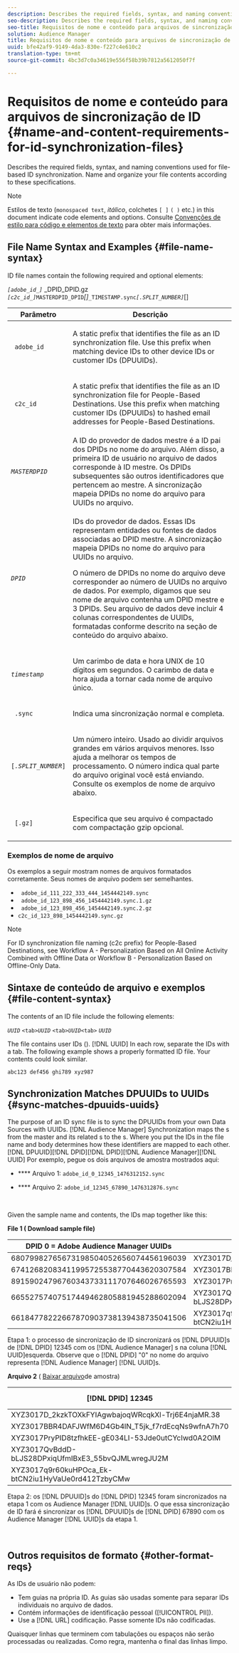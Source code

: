 ```yaml
---
description: Describes the required fields, syntax, and naming conventions used for file-based ID synchronization. Nomeie e organize o conteúdo do arquivo de acordo com essas especificações.
seo-description: Describes the required fields, syntax, and naming conventions used for file-based ID synchronization. Name and organize your file contents according to these specifications.
seo-title: Requisitos de nome e conteúdo para arquivos de sincronização de ID
solution: Audience Manager
title: Requisitos de nome e conteúdo para arquivos de sincronização de ID
uuid: bfe42af9-9149-4da3-830e-f227c4e610c2
translation-type: tm+mt
source-git-commit: 4bc3d7c0a34619e556f58b39b7812a5612050f7f

---
```



# Requisitos de nome e conteúdo para arquivos de sincronização de ID {#name-and-content-requirements-for-id-synchronization-files}

Describes the required fields, syntax, and naming conventions used for file-based ID synchronization. Name and organize your file contents according to these specifications.

>[!NOTE]
>
>Estilos de texto (`monospaced text`, *itálico*, colchetes `[ ]` `( )` etc.) in this document indicate code elements and options. Consulte [Convenções de estilo para código e elementos de texto](../../../reference/code-style-elements.md) para obter mais informações.

## File Name Syntax and Examples {#file-name-syntax}

<!-- c_file_based_id_sync.xml -->

ID file names contain the following required and optional elements:

*`[adobe_id_]`* _DPID_DPID.gz *`[c2c_id_]`*`MASTERDPID_DPID`*[]*`_TIMESTAMP.sync`*`[.SPLIT_NUMBER]`*[]

<table id="table_727A465D7C38419CA0750EF32DEDA2FD"> 
 <thead> 
  <tr> 
   <th colname="col1" class="entry"> Parâmetro </th> 
   <th colname="col2" class="entry"> Descrição </th> 
  </tr> 
 </thead>
 <tbody> 
  <tr> 
   <td colname="col1"> <p> <code> adobe_id</code> </p> </td> 
   <td colname="col2"> <p>A static prefix that identifies the file as an ID synchronization file. Use this prefix when matching device IDs to other device IDs or customer IDs (DPUUIDs).  </p> </td> 
  </tr> 
  <tr> 
   <td colname="col1"> <p> <code> c2c_id</code> </p> </td> 
   <td colname="col2"> <p>A static prefix that identifies the file as an ID synchronization file for People-Based Destinations. Use this prefix when matching customer IDs (DPUUIDs) to hashed email addresses for People-Based Destinations.  </p> </td> 
  </tr> 
  <tr> 
   <td colname="col1"><code><i>MASTERDPID</i></code> </td> 
   <td colname="col2"> A ID do provedor de dados mestre é a ID pai dos DPIDs no nome do arquivo. Além disso, a primeira ID de usuário no arquivo de dados corresponde à ID mestre. Os DPIDs subsequentes são outros identificadores que pertencem ao mestre. A sincronização mapeia DPIDs no nome do arquivo para UUIDs no arquivo. </td> 
  </tr> 
  <tr> 
   <td colname="col1"> <p> <code><i>DPID</i></code> </p> </td> 
   <td colname="col2"> <p>IDs do provedor de dados. Essas IDs representam entidades ou fontes de dados associadas ao DPID mestre. A sincronização mapeia DPIDs no nome do arquivo para UUIDs no arquivo. </p> <p>O número de DPIDs no nome do arquivo deve corresponder ao número de UUIDs no arquivo de dados. Por exemplo, digamos que seu nome de arquivo contenha um DPID mestre e 3 DPIDs. Seu arquivo de dados deve incluir 4 colunas correspondentes de UUIDs, formatadas conforme descrito na seção de conteúdo do arquivo abaixo. </p> </td> 
  </tr> 
  <tr> 
   <td colname="col1"><code><i>timestamp</i></code> </td> 
   <td colname="col2"> <p>Um carimbo de data e hora UNIX de 10 dígitos em segundos. O carimbo de data e hora ajuda a tornar cada nome de arquivo único. </p> </td> 
  </tr> 
  <tr> 
   <td colname="col1"> <p> <code> .sync</code> </p> </td> 
   <td colname="col2"> <p>Indica uma sincronização normal e completa. </p> </td> 
  </tr> 
  <tr> 
   <td colname="col1"> <p> <code>[<i>.SPLIT_NUMBER</i>]</code> </p> </td> 
   <td colname="col2"> <p>Um número inteiro. Usado ao dividir arquivos grandes em vários arquivos menores. Isso ajuda a melhorar os tempos de processamento. O número indica qual parte do arquivo original você está enviando. Consulte os exemplos de nome de arquivo abaixo. </p> </td> 
  </tr> 
  <tr> 
   <td colname="col1"> <p> <code> [.gz]</code> </p> </td> 
   <td colname="col2"> <p>Especifica que seu arquivo é compactado com compactação gzip opcional. </p> </td> 
  </tr> 
 </tbody> 
</table>

### Exemplos de nome de arquivo

Os exemplos a seguir mostram nomes de arquivos formatados corretamente. Seus nomes de arquivo podem ser semelhantes.

<ul class="simplelist"> 
 <li> <code> adobe_id_111_222_333_444_1454442149.sync</code> </li> 
 <li> <code> adobe_id_123_898_456_1454442149.sync.1.gz</code> </li> 
 <li> <code> adobe_id_123_898_456_1454442149.sync.2.gz</code> </li> 
 <li> <code>c2c_id_123_898_1454442149.sync.gz</code> </li> 
</ul>

>[!NOTE]
> For ID synchronization file naming (c2c prefix) for People-Based Destinations, see Workflow A - Personalization Based on All Online Activity Combined with Offline Data or Workflow B - Personalization Based on Offline-Only Data.[](../../../features/destinations/people-based-destinations-workflow-combined.md)[](../../../features/destinations/people-based-destinations-workflow-offline.md)

## Sintaxe de conteúdo de arquivo e exemplos {#file-content-syntax}

The contents of an ID file include the following elements:

*`UUID`* `<tab>`*`UUID`* `<tab>`*`UUID`*`<tab>` *`UUID`*

The file contains user IDs (). [!DNL UUID] In each row, separate the IDs with a tab. The following example shows a properly formatted ID file. Your contents could look similar.

```
abc123 def456 ghi789 xyz987
```

## Synchronization Matches DPUUIDs to UUIDs {#sync-matches-dpuuids-uuids}

The purpose of an ID sync file is to sync the DPUUIDs from your own Data Sources with  UUIDs. [](../../../reference/ids-in-aam.md)[!DNL Audience Manager] Synchronization maps the s from the master  and its related s to the  s. Where you put the IDs in the file name and body determines how these identifiers are mapped to each other. [!DNL DPUUID][!DNL DPID][!DNL DPID][!DNL Audience Manager][!DNL UUID] Por exemplo, pegue os dois arquivos de amostra mostrados aqui:

* **** Arquivo 1: `adobe_id_0_12345_1476312152.sync`

* **** Arquivo 2:  `adobe_id_12345_67890_1476312876.sync`

<br/>

Given the sample name and contents, the IDs map together like this:

**File 1 ( Download sample file)**[](assets/adobe_id_0_12345_1476312152.sync)

| DPID 0 = Adobe Audience Manager UUIDs | DPID 12345 |
|---|---|
| 68079982765673198504052656074456196039 | XYZ3017D_2kzkTOXkFYIAgwbajoqWRcqkXl-Trj6E4njaMR.38 |
| 67412682083411995725538770443620307584 | XYZ3017BBR4DAFJWfM6D4Gb4lN_T5jk_f7rdEcqNs9wfnA7h70 |
| 89159024796760343733111707646026765593 | XYZ3017PryPID8tzfhkEE-gE034LI-53Jde0utCYcIwd0A2OlM |
| 66552757407517449462805881945288602094 | XYZ3017QvBddD-bLJS28DPxiqUfmIBxE3_55bvQJMLwregJU2M |
| 66184778222667870903738139438735041506 | XYZ3017q9r60kuHPOca_Ek-btCN2iu1HyVaUe0rd412TzbyCMw |

Etapa 1: o processo de sincronização de ID sincronizará os [!DNL DPUUID]s de [!DNL DPID] 12345 com os [!DNL Audience Manager] s na coluna [!DNL UUID]esquerda. Observe que o [!DNL DPID] "0" no nome do arquivo representa [!DNL Audience Manager] [!DNL UUID]s.
<br/>

**Arquivo 2** ( [Baixar arquivo](assets/adobe_id_12345_67890_1477846458.sync)de amostra)

| [!DNL DPID] 12345 | [!DNL DPID] 67890 |
|---|---|
| XYZ3017D_2kzkTOXkFYIAgwbajoqWRcqkXl-Trj6E4njaMR.38 | 4598060374 |
| XYZ3017BBR4DAFJWfM6D4Gb4lN_T5jk_f7rdEcqNs9wfnA7h70 | 4581274262 |
| XYZ3017PryPID8tzfhkEE-gE034LI-53Jde0utCYcIwd0A2OlM | 4392434426 |
| XYZ3017QvBddD-bLJS28DPxiqUfmIBxE3_55bvQJMLwregJU2M | 2351382994 |
| XYZ3017q9r60kuHPOca_Ek-btCN2iu1HyVaUe0rd412TzbyCMw | 4601584763 |

Etapa 2: os [!DNL DPUUID]s do [!DNL DPID] 12345 foram sincronizados na etapa 1 com os Audience Manager [!DNL UUID]s. O que essa sincronização de ID fará é sincronizar os [!DNL DPUUID]s de [!DNL DPID] 67890 com os Audience Manager [!DNL UUID]s da etapa 1.

<br/>

## Outros requisitos de formato {#other-format-reqs}

As IDs de usuário não podem:

* Tem guias na própria ID. As guias são usadas somente para separar IDs individuais no arquivo de dados.
* Contém informações de identificação pessoal ([!UICONTROL PII]).
* Use a [!DNL URL] codificação. Passe somente IDs não codificadas.

Quaisquer linhas que terminem com tabulações ou espaços não serão processadas ou realizadas. Como regra, mantenha o final das linhas limpo.